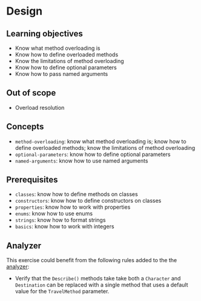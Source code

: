 # Design

## Learning objectives

- Know what method overloading is
- Know how to define overloaded methods
- Know the limitations of method overloading
- Know how to define optional parameters
- Know how to pass named arguments

## Out of scope

- Overload resolution

## Concepts

- `method-overloading`: know what method overloading is; know how to define overloaded methods; know the limitations of method overloading
- `optional-parameters`: know how to define optional parameters
- `named-arguments`: know how to use named arguments

## Prerequisites

- `classes`: know how to define methods on classes
- `constructors`: know how to define constructors on classes
- `properties`: know how to work with properties
- `enums`: know how to use enums
- `strings`: know how to format strings
- `basics`: know how to work with integers

## Analyzer

This exercise could benefit from the following rules added to the the [analyzer][analyzer]:

- Verify that the `Describe()` methods take take both a `Character` and `Destination` can be replaced with a single method that uses a default value for the `TravelMethod` parameter.

[analyzer]: https://github.com/exercism/csharp-analyzer
